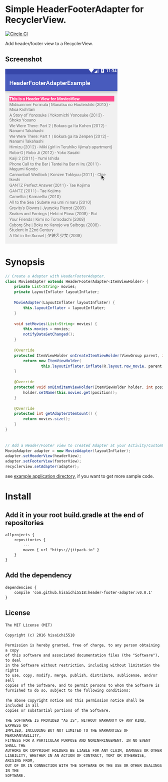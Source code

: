 # Simple HeaderFooterAdapter for RecyclerView.

[![Circle CI](https://circleci.com/gh/hisaichi5518/header-footer-adapter.svg?style=svg)](https://circleci.com/gh/hisaichi5518/header-footer-adapter)

Add header/footer view to a RecyclerView.

## Screenshot

![HeaderFooterAdapter ScreenShot](screenshot/HeaderFooterAdapterScreenShot.gif)

# Synopsis

```java
// Create a Adapter with HeaderFooterAdapter.
class MovieAdapter extends HeaderFooterAdapter<ItemViewHolder> {
    private List<String> movies;
    private LayoutInflater layoutInflater;

    MovieAdapter(LayoutInflater layoutInflater) {
        this.layoutInflater = layoutInflater;
    }

    void setMovies(List<String> movies) {
        this.movies = movies;
        notifyDataSetChanged();
    }

    @Override
    protected ItemViewHolder onCreateItemViewHolder(ViewGroup parent, int viewType) {
        return new ItemViewHolder(
                this.layoutInflater.inflate(R.layout.row_movie, parent, false));
    }

    @Override
    protected void onBindItemViewHolder(ItemViewHolder holder, int position) {
        holder.setName(this.movies.get(position));
    }

    @Override
    protected int getAdapterItemCount() {
        return movies.size();
    }
}


// Add a Header/Footer view to created Adapter at your Activity/CustomView/Fragment
MovieAdapter adapter = new MovieAdapter(layoutInflater);
adapter.setHeaderView(headerView);
adapter.setFooterView(footerView);
recyclerview.setAdapter(adapter);
```

see [example application directory](https://github.com/hisaichi5518/android-HeaderFooterAdapter.java/tree/master/example), if you want to get more sample code.

# Install

## Add it in your root build.gradle at the end of repositories

```
allprojects {
    repositories {
        ...
        maven { url "https://jitpack.io" }
    }
}
```

## Add the dependency

```
dependencies {
    compile 'com.github.hisaichi5518:header-footer-adapter:v0.0.1'
}
```

## License

```
The MIT License (MIT)

Copyright (c) 2016 hisaichi5518

Permission is hereby granted, free of charge, to any person obtaining a copy
of this software and associated documentation files (the "Software"), to deal
in the Software without restriction, including without limitation the rights
to use, copy, modify, merge, publish, distribute, sublicense, and/or sell
copies of the Software, and to permit persons to whom the Software is
furnished to do so, subject to the following conditions:

The above copyright notice and this permission notice shall be included in all
copies or substantial portions of the Software.

THE SOFTWARE IS PROVIDED "AS IS", WITHOUT WARRANTY OF ANY KIND, EXPRESS OR
IMPLIED, INCLUDING BUT NOT LIMITED TO THE WARRANTIES OF MERCHANTABILITY,
FITNESS FOR A PARTICULAR PURPOSE AND NONINFRINGEMENT. IN NO EVENT SHALL THE
AUTHORS OR COPYRIGHT HOLDERS BE LIABLE FOR ANY CLAIM, DAMAGES OR OTHER
LIABILITY, WHETHER IN AN ACTION OF CONTRACT, TORT OR OTHERWISE, ARISING FROM,
OUT OF OR IN CONNECTION WITH THE SOFTWARE OR THE USE OR OTHER DEALINGS IN THE
SOFTWARE.
```
